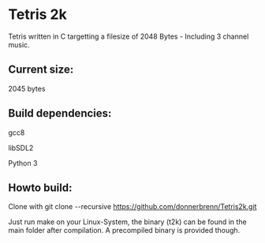 # Tetris 2k

Tetris written in C targetting a filesize of 2048 Bytes - Including 3 channel music.


## Current size: 

2045 bytes


## Build dependencies:

gcc8

libSDL2

Python 3

## Howto build:
Clone with 
git clone --recursive https://github.com/donnerbrenn/Tetris2k.git

Just run make on your Linux-System, the binary (t2k) can be found in the main folder after compilation. A precompiled binary is provided though.
